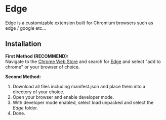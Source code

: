 # Edge

Edge is a customizable extension built for Chromium browsers such as edge / google etc...

## Installation

**First Method (RECOMMEND):** \
Navigate to the [Chrome Web Store](https://chrome.google.com/webstore/category/extensions) and search for [Edge]() and select "add to chrome" or your browser of choice.

**Second Method:**

1. Download all files including manifest.json and place them into a directory of your choice.
2. Open your browser and enable developer mode.
3. With developer mode enabled, select load unpacked and select the _Edge_ folder.
4. Done.
